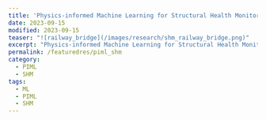 ```yaml
---
title: 'Physics-informed Machine Learning for Structural Health Monitoring'
date: 2023-09-15
modified: 2023-09-15
teaser: "![railway_bridge](/images/research/shm_railway_bridge.png)"
excerpt: "Physics-informed Machine Learning for Structural Health Monitoring ..."
permalink: /featuredres/piml_shm
category:
  - PIML
  - SHM
tags:
  - ML
  - PIML
  - SHM
---
```


